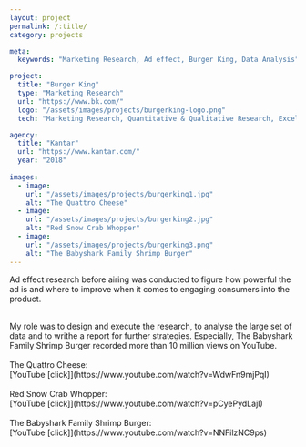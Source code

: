 ```yaml
---
layout: project
permalink: /:title/
category: projects

meta:
  keywords: "Marketing Research, Ad effect, Burger King, Data Analysis"

project:
  title: "Burger King"
  type: "Marketing Research"
  url: "https://www.bk.com/"
  logo: "/assets/images/projects/burgerking-logo.png"
  tech: "Marketing Research, Quantitative & Qualitative Research, Excel, Powerpoint"

agency:
  title: "Kantar"
  url: "https://www.kantar.com/"
  year: "2018"
 
images:
  - image:
    url: "/assets/images/projects/burgerking1.jpg"
    alt: "The Quattro Cheese"
  - image:
    url: "/assets/images/projects/burgerking2.jpg"
    alt: "Red Snow Crab Whopper"
  - image:
    url: "/assets/images/projects/burgerking3.png"
    alt: "The Babyshark Family Shrimp Burger"
---
```

<p>Ad effect research before airing was conducted to figure how powerful the ad is and where to improve when it comes to engaging consumers into the product.</p><br>My role was to design and execute the research, to analyse the large set of data and to writhe a report for further strategies. Especially, The Babyshark Family Shrimp Burger recorded more than 10 million views on YouTube. <br><br>The Quattro Cheese:<br> [YouTube [click]](https://www.youtube.com/watch?v=WdwFn9mjPqI)<br><br>Red Snow Crab Whopper:<br>[YouTube [click]](https://www.youtube.com/watch?v=pCyePydLajI) <br><br> The Babyshark Family Shrimp Burger:<br> [YouTube [click]](https://www.youtube.com/watch?v=NNFilzNC9ps)  
